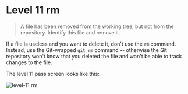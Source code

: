 
# Level 11 rm

> A file has been removed from the working tree, but not from the repository.
Identify this file and remove it.

If a file is useless and you want to delete it, don't use the `rm` command.
Instead, use the Git-wrapped `git rm` command -- otherwise the Git repository
won't know that you deleted the file and won't be able to track changes to the
file.

The level 11 pass screen looks like this:

![level-11 rm](images/level-11-rm.png)
